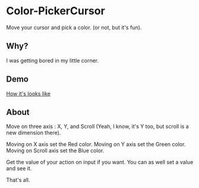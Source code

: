 # Color-PickerCursor
Move your cursor and pick a color. (or not, but it's fun).

## Why?
I was getting bored in my little corner.

## Demo
[How it's looks like](https://stabla.github.io/Color-PickerCursor/)

## About
Move on three axis : X, Y, and Scroll (Yeah, I know, it's Y too, but scroll is a new dimension there).

Moving on X axis set the Red color.
Moving on Y axis set the Green color.
Moving on Scroll axis set the Blue color.

Get the value of your action on input if you want. You can as well set a value and see it.

That's all.
